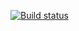[![Build status](https://ci.appveyor.com/api/projects/status/c50w1gkn32t8556c?svg=true)](https://ci.appveyor.com/project/Stacyde/api-patterns)
